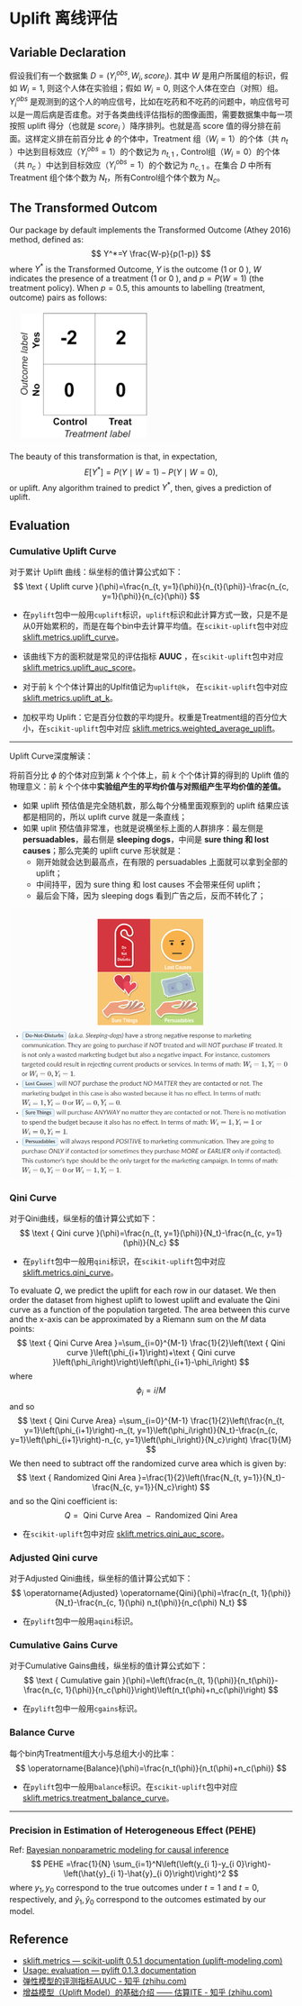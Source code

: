 # Uplift 离线评估

## Variable Declaration

假设我们有一个数据集 $D=\left(Y_i^{o b s}, W_i, score_i\right).$  其中 $W$ 是用户所属组的标识，假如 $W_i=1$, 则这个人体在实验组；假如 $W_i=0$, 则这个人体在空白（对照）组。 $Y_i^{o b s}$ 是观测到的这个人的响应信号，比如在吃药和不吃药的问题中，响应信号可以是一周后病是否㾏愈。对于各类曲线评估指标的图像画图，需要数据集中每一项按照 uplift 得分（也就是 $score_i$ ）降序排列。也就是高 score 值的得分排在前面。这样定义排在前百分比 $\phi$ 的个体中，Treatment 组（$W_i=1$）的个体（共 $n_t$ ）中达到目标效应（$Y_i^{o b s}=1$）的个数记为 $n_{t,1}$ ,  Control组（$W_i=0$）的个体（共 $n_c$ ）中达到目标效应（$Y_i^{o b s}=1$）的个数记为 $n_{c,1}$ 。在集合 $D$ 中所有 Treatment 组个体个数为 $N_t$，所有Control组个体个数为 $N_c$。



## The Transformed Outcom

Our package by default implements the Transformed Outcome (Athey 2016) method, defined as:
$$
Y^*=Y \frac{W-p}{p(1-p)}
$$
where $Y^*$ is the Transformed Outcome, $Y$ is the outcome (1 or 0 ), $W$ indicates the presence of a treatment (1 or 0 ), and $p=P(W=1)$ (the treatment policy). When $p=0.5$, this amounts to labelling (treatment, outcome) pairs as follows:

<img src="./img/Basic/051.png" style="zoom:60%;" />

The beauty of this transformation is that, in expectation,
$$
E\left[Y^*\right]=P(Y \mid W=1)-P(Y \mid W=0),
$$
or uplift. Any algorithm trained to predict $Y^*$, then, gives a prediction of uplift.



## Evaluation

### Cumulative Uplift Curve

对于累计 Uplift 曲线：纵坐标的值计算公式如下：
$$
\text { Uplift curve }(\phi)=\frac{n_{t, y=1}(\phi)}{n_{t}(\phi)}-\frac{n_{c, y=1}(\phi)}{n_{c}(\phi)}
$$

- 在`pylift`包中一般用`cuplift`标识，`uplift`标识和此计算方式一致，只是不是从0开始累积的，而是在每个bin中去计算平均值。在`scikit-uplift`包中对应 [sklift.metrics.uplift_curve](https://www.uplift-modeling.com/en/latest/api/metrics/uplift_curve.html)。

- 该曲线下方的面积就是常见的评估指标 **AUUC** ，在`scikit-uplift`包中对应 [sklift.metrics.uplift_auc_score](https://www.uplift-modeling.com/en/latest/api/metrics/uplift_auc_score.html)。

- 对于前 k 个个体计算出的Uplfit值记为`uplift@k`， 在`scikit-uplift`包中对应 [sklift.metrics.uplift_at_k](https://www.uplift-modeling.com/en/latest/api/metrics/uplift_at_k.html)。
- 加权平均 Uplift：它是百分位数的平均提升。权重是Treatment组的百分位大小，在`scikit-uplift`包中对应 [sklift.metrics.weighted_average_uplift](https://www.uplift-modeling.com/en/latest/api/metrics/weighted_average_uplift.html)。

---

Uplift Curve深度解读：

将前百分比 $\phi$ 的个体对应到第 $k$ 个个体上，前 $k$ 个个体计算的得到的 Uplift 值的物理意义：前 $k$ 个个体中**实验组产生的平均价值与对照组产生平均价值的差值。**

- 如果 uplift 预估值是完全随机数，那么每个分桶里面观察到的 uplift 结果应该都是相同的，所以 uplift curve 就是一条直线； 
- 如果 uplit 预估值非常准，也就是说横坐标上面的人群排序：最左侧是 **persuadables**，最右侧是 **sleeping dogs**，中间是 **sure thing 和 lost causes**；那么完美的 uplift curve 形状就是： 
  - 刚开始就会达到最高点，在有限的 persuadables 上面就可以拿到全部的 uplift； 
  - 中间持平，因为 sure thing 和 lost causes 不会带来任何 uplift； 
  - 最后会下降，因为 sleeping dogs 看到广告之后，反而不转化了； 

<img src="./img/Basic/049.png" style="zoom:80%;" />



### Qini Curve

对于Qini曲线，纵坐标的值计算公式如下：
$$
\text { Qini curve }(\phi)=\frac{n_{t, y=1}(\phi)}{N_t}-\frac{n_{c, y=1}(\phi)}{N_c}
$$

- 在`pylift`包中一般用`qini`标识，在`scikit-uplift`包中对应 [sklift.metrics.qini_curve](https://www.uplift-modeling.com/en/latest/api/metrics/qini_curve.html)。

To evaluate $Q$, we predict the uplift for each row in our dataset. We then order the dataset from highest uplift to lowest uplift and evaluate the Qini curve as a function of the population targeted. The area between this curve and the $\mathrm{x}$-axis can be approximated by a Riemann sum on the $M$ data points:
$$
\text { Qini Curve Area }=\sum_{i=0}^{M-1} \frac{1}{2}\left(\text { Qini curve }\left(\phi_{i+1}\right)+\text { Qini curve }\left(\phi_i\right)\right)\left(\phi_{i+1}-\phi_i\right)
$$
where
$$
\phi_i=i / M
$$
and so
$$
\text { Qini Curve Area} =\sum_{i=0}^{M-1} \frac{1}{2}\left(\frac{n_{t, y=1}\left(\phi_{i+1}\right)-n_{t, y=1}\left(\phi_i\right)}{N_t}-\frac{n_{c, y=1}\left(\phi_{i+1}\right)-n_{c, y=1}\left(\phi_i\right)}{N_c}\right) \frac{1}{M}
$$
We then need to subtract off the randomized curve area which is given by:
$$
\text { Randomized Qini Area }=\frac{1}{2}\left(\frac{N_{t, y=1}}{N_t}-\frac{N_{c, y=1}}{N_c}\right)
$$
and so the Qini coefficient is:
$$
Q=\text { Qini Curve Area }-\text { Randomized Qini Area }
$$

- 在`scikit-uplift`包中对应 [sklift.metrics.qini_auc_score](https://www.uplift-modeling.com/en/latest/api/metrics/qini_auc_score.html)。

### Adjusted Qini curve

对于Adjusted Qini曲线，纵坐标的值计算公式如下：
$$
\operatorname{Adjusted} \operatorname{Qini}(\phi)=\frac{n_{t, 1}(\phi)}{N_t}-\frac{n_{c, 1}(\phi) n_t(\phi)}{n_c(\phi) N_t}
$$

- 在`pylift`包中一般用`aqini`标识。



### Cumulative Gains Curve

对于Cumulative Gains曲线，纵坐标的值计算公式如下：
$$
\text { Cumulative gain }(\phi)=\left(\frac{n_{t, 1}(\phi)}{n_t(\phi)}-\frac{n_{c, 1}(\phi)}{n_c(\phi)}\right)\left(n_t(\phi)+n_c(\phi)\right)
$$

- 在`pylift`包中一般用`cgains`标识。



### Balance Curve

每个bin内Treatment组大小与总组大小的比率：
$$
\operatorname{Balance}(\phi)=\frac{n_t(\phi)}{n_t(\phi)+n_c(\phi)}
$$

- 在`pylift`包中一般用`balance`标识。在`scikit-uplift`包中对应 [sklift.metrics.treatment_balance_curve](https://www.uplift-modeling.com/en/latest/api/metrics/treatment_balance_curve.html)。



---

### Precision in Estimation of Heterogeneous Effect (PEHE)

Ref: [Bayesian nonparametric modeling for causal inference](https://www.tandfonline.com/doi/pdf/10.1198/jcgs.2010.08162)
$$
PEHE =\frac{1}{N} \sum_{i=1}^N\left(\left(y_{i 1}-y_{i 0}\right)-\left(\hat{y}_{i 1}-\hat{y}_{i 0}\right)\right)^2
$$
where $y_1, y_0$ correspond to the true outcomes under $t=1$ and $t=0$, respectively, and $\hat{y}_1, \hat{y}_0$ correspond to the outcomes estimated by our model. 



## Reference

- [sklift.metrics — scikit-uplift 0.5.1 documentation (uplift-modeling.com)](https://www.uplift-modeling.com/en/latest/api/metrics/index.html)
- [Usage: evaluation — pylift 0.1.3 documentation](https://pylift.readthedocs.io/en/latest/evaluation.html)
- [弹性模型的评测指标AUUC - 知乎 (zhihu.com)](https://zhuanlan.zhihu.com/p/457689388)
- [增益模型（Uplift Model）的基础介绍 —— 估算ITE - 知乎 (zhihu.com)](https://zhuanlan.zhihu.com/p/425898510)
